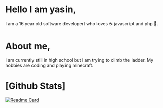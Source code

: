 # Hello I am yasin,
I am a 16 year old software developert who loves ☕ javascript and php 🐘.

# About me,
I am currently still in high school but i am trying to climb the ladder. My hobbies are coding and playing minecraft.

# [Github Stats]
[![Readme Card](https://github-readme-stats.vercel.app/api?username=YasinJS&show_icons=true&theme=dark)](https://github.com/YasinJS)

